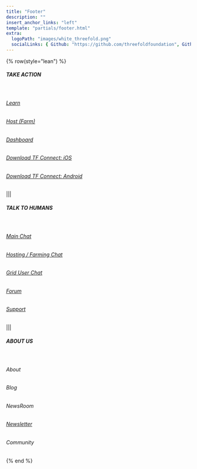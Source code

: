 ```yaml
---
title: "Footer"
description: ""
insert_anchor_links: "left"
template: "partials/footer.html"
extra:
  logoPath: "images/white_threefold.png"
  socialLinks: { Github: "https://github.com/threefoldfoundation", Github2: "https://github.com/threefoldtech", Twitter: "https://twitter.com/threefold_io", Telegram: "https://t.me/threefoldnews"  }
---
```


{% row(style="lean") %}

##### TAKE ACTION

<br>

###### [Learn](https://manual.grid.tf/)

###### [Host (Farm)](/host)

###### [Dashboard](https://dashboard.grid.tf/)

###### [Download TF Connect: iOS](https://apps.apple.com/us/app/3bot-login/id1459845885)

###### [Download TF Connect: Android](https://play.google.com/store/apps/details?id=org.jimber.threebotlogin&hl=en_US)

|||

##### <span class="text-gray-100">TALK TO HUMANS</span>

<br>

###### [Main Chat](https://t.me/threefold)

###### [Hosting / Farming Chat](https://t.me/threefoldfarmers)

###### [Grid User Chat](https://t.me/threefoldtesting)

###### [Forum](https://forum.threefold.io/)

###### [Support](https://threefoldfaq.crisp.help/en/)

|||

##### ABOUT US

<br>

<h6><a target="_self" onclick="window.location.href='/about'">About</a></h6>

<h6><a target="_self" onclick="window.location.href='/blog'">Blog</a></h6>

<h6><a target="_self" onclick="window.location.href='/newsroom'">NewsRoom</a></h6>

<h6><a target="_self" href="javascript:;" onclick="ml_account('webforms', '3562741', 'n7q9l7', 'show')">Newsletter</a></h6>

<h6><a target="_self" onclick="window.location.href='/community'">Community</a></h6>



{% end %}